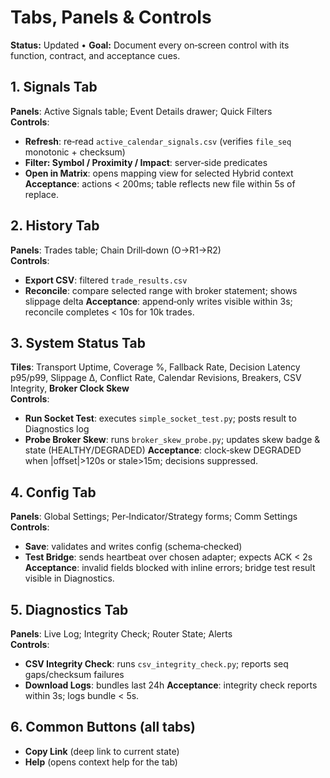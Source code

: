 # Tabs, Panels & Controls

**Status:** Updated • **Goal:** Document every on‑screen control with its function, contract, and acceptance cues.

## 1. Signals Tab
**Panels**: Active Signals table; Event Details drawer; Quick Filters  
**Controls**:
- **Refresh**: re‑read `active_calendar_signals.csv` (verifies `file_seq` monotonic + checksum)
- **Filter: Symbol / Proximity / Impact**: server‑side predicates
- **Open in Matrix**: opens mapping view for selected Hybrid context
**Acceptance**: actions < 200ms; table reflects new file within 5s of replace.

## 2. History Tab
**Panels**: Trades table; Chain Drill‑down (O→R1→R2)  
**Controls**:
- **Export CSV**: filtered `trade_results.csv`
- **Reconcile**: compare selected range with broker statement; shows slippage delta
**Acceptance**: append‑only writes visible within 3s; reconcile completes < 10s for 10k trades.

## 3. System Status Tab
**Tiles**: Transport Uptime, Coverage %, Fallback Rate, Decision Latency p95/p99, Slippage Δ, Conflict Rate, Calendar Revisions, Breakers, CSV Integrity, **Broker Clock Skew**  
**Controls**:
- **Run Socket Test**: executes `simple_socket_test.py`; posts result to Diagnostics log
- **Probe Broker Skew**: runs `broker_skew_probe.py`; updates skew badge & state (HEALTHY/DEGRADED)
**Acceptance**: clock‑skew DEGRADED when |offset|>120s or stale>15m; decisions suppressed.

## 4. Config Tab
**Panels**: Global Settings; Per‑Indicator/Strategy forms; Comm Settings  
**Controls**:
- **Save**: validates and writes config (schema‑checked)
- **Test Bridge**: sends heartbeat over chosen adapter; expects ACK < 2s
**Acceptance**: invalid fields blocked with inline errors; bridge test result visible in Diagnostics.

## 5. Diagnostics Tab
**Panels**: Live Log; Integrity Check; Router State; Alerts  
**Controls**:
- **CSV Integrity Check**: runs `csv_integrity_check.py`; reports seq gaps/checksum failures
- **Download Logs**: bundles last 24h
**Acceptance**: integrity check reports within 3s; logs bundle < 5s.

## 6. Common Buttons (all tabs)
- **Copy Link** (deep link to current state)
- **Help** (opens context help for the tab)
